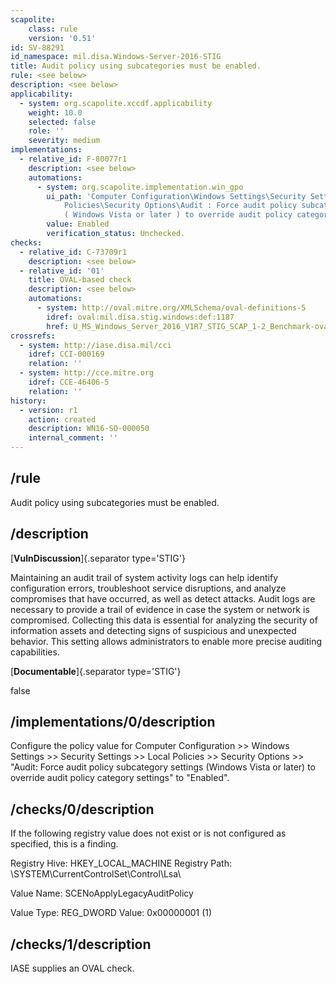 ```yaml
---
scapolite:
    class: rule
    version: '0.51'
id: SV-88291
id_namespace: mil.disa.Windows-Server-2016-STIG
title: Audit policy using subcategories must be enabled.
rule: <see below>
description: <see below>
applicability:
  - system: org.scapolite.xccdf.applicability
    weight: 10.0
    selected: false
    role: ''
    severity: medium
implementations:
  - relative_id: F-80077r1
    description: <see below>
    automations:
      - system: org.scapolite.implementation.win_gpo
        ui_path: 'Computer Configuration\Windows Settings\Security Settings\Local
            Policies\Security Options\Audit : Force audit policy subcategory settings
            ( Windows Vista or later ) to override audit policy category settings'
        value: Enabled
        verification_status: Unchecked.
checks:
  - relative_id: C-73709r1
    description: <see below>
  - relative_id: '01'
    title: OVAL-based check
    description: <see below>
    automations:
      - system: http://oval.mitre.org/XMLSchema/oval-definitions-5
        idref: oval:mil.disa.stig.windows:def:1187
        href: U_MS_Windows_Server_2016_V1R7_STIG_SCAP_1-2_Benchmark-oval.xml
crossrefs:
  - system: http://iase.disa.mil/cci
    idref: CCI-000169
    relation: ''
  - system: http://cce.mitre.org
    idref: CCE-46406-5
    relation: ''
history:
  - version: r1
    action: created
    description: WN16-SO-000050
    internal_comment: ''
---
```



## /rule

Audit policy using subcategories must be enabled.

## /description

[**VulnDiscussion**]{.separator type='STIG'}

Maintaining an audit trail of system activity logs can help identify configuration errors, troubleshoot service disruptions, and analyze compromises that have occurred, as well as detect attacks. Audit logs are necessary to provide a trail of evidence in case the system or network is compromised. Collecting this data is essential for analyzing the security of information assets and detecting signs of suspicious and unexpected behavior.
This setting allows administrators to enable more precise auditing capabilities.

[**Documentable**]{.separator type='STIG'}

false

## /implementations/0/description

Configure the policy value for Computer Configuration >> Windows Settings >> Security Settings >> Local Policies >> Security Options >> "Audit: Force audit policy subcategory settings (Windows Vista or later) to override audit policy category settings" to "Enabled".

## /checks/0/description

If the following registry value does not exist or is not configured as specified, this is a finding.

Registry Hive: HKEY_LOCAL_MACHINE
Registry Path: \SYSTEM\CurrentControlSet\Control\Lsa\

Value Name: SCENoApplyLegacyAuditPolicy

Value Type: REG_DWORD
Value: 0x00000001 (1)

## /checks/1/description

IASE supplies an OVAL check.
